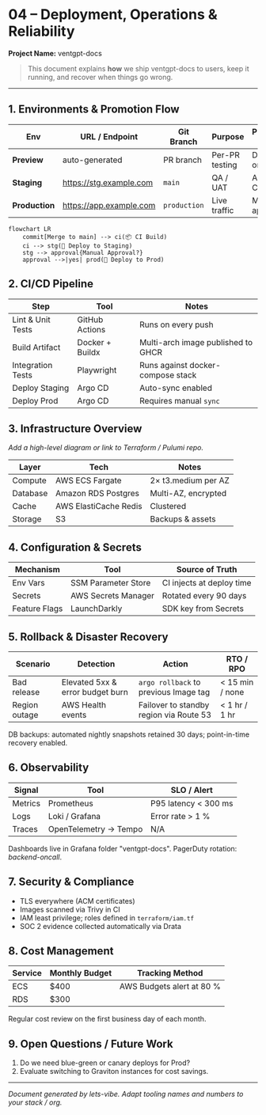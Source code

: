 # 04 – Deployment, Operations & Reliability

**Project Name:** ventgpt-docs

> This document explains **how** we ship ventgpt-docs to users, keep it running, and recover when things go wrong.

---

## 1. Environments & Promotion Flow

| Env            | URL / Endpoint          | Git Branch   | Purpose        | Promotion Step     |
| -------------- | ----------------------- | ------------ | -------------- | ------------------ |
| **Preview**    | auto-generated          | PR branch    | Per-PR testing | Destroyed on merge |
| **Staging**    | https://stg.example.com | `main`       | QA / UAT       | Auto from CI       |
| **Production** | https://app.example.com | `production` | Live traffic   | Manual approval    |

```mermaid
flowchart LR
    commit[Merge to main] --> ci(📦 CI Build)
    ci --> stg(🚀 Deploy to Staging)
    stg --> approval{Manual Approval?}
    approval -->|yes| prod(🚀 Deploy to Prod)
```

## 2. CI/CD Pipeline

| Step              | Tool            | Notes                              |
| ----------------- | --------------- | ---------------------------------- |
| Lint & Unit Tests | GitHub Actions  | Runs on every push                 |
| Build Artifact    | Docker + Buildx | Multi-arch image published to GHCR |
| Integration Tests | Playwright      | Runs against docker-compose stack  |
| Deploy Staging    | Argo CD         | Auto-sync enabled                  |
| Deploy Prod       | Argo CD         | Requires manual `sync`             |

## 3. Infrastructure Overview

_Add a high-level diagram or link to Terraform / Pulumi repo._

| Layer    | Tech                  | Notes               |
| -------- | --------------------- | ------------------- |
| Compute  | AWS ECS Fargate       | 2× t3.medium per AZ |
| Database | Amazon RDS Postgres   | Multi-AZ, encrypted |
| Cache    | AWS ElastiCache Redis | Clustered           |
| Storage  | S3                    | Backups & assets    |

## 4. Configuration & Secrets

| Mechanism     | Tool                | Source of Truth           |
| ------------- | ------------------- | ------------------------- |
| Env Vars      | SSM Parameter Store | CI injects at deploy time |
| Secrets       | AWS Secrets Manager | Rotated every 90 days     |
| Feature Flags | LaunchDarkly        | SDK key from Secrets      |

## 5. Rollback & Disaster Recovery

| Scenario      | Detection                        | Action                                  | RTO / RPO       |
| ------------- | -------------------------------- | --------------------------------------- | --------------- |
| Bad release   | Elevated 5xx & error budget burn | `argo rollback` to previous Image tag   | < 15 min / none |
| Region outage | AWS Health events                | Failover to standby region via Route 53 | < 1 hr / 1 hr   |

DB backups: automated nightly snapshots retained 30 days; point-in-time recovery enabled.

## 6. Observability

| Signal  | Tool                  | SLO / Alert          |
| ------- | --------------------- | -------------------- |
| Metrics | Prometheus            | P95 latency < 300 ms |
| Logs    | Loki / Grafana        | Error rate > 1 %     |
| Traces  | OpenTelemetry → Tempo | N/A                  |

Dashboards live in Grafana folder "ventgpt-docs". PagerDuty rotation: _backend-oncall_.

## 7. Security & Compliance

- TLS everywhere (ACM certificates)
- Images scanned via Trivy in CI
- IAM least privilege; roles defined in `terraform/iam.tf`
- SOC 2 evidence collected automatically via Drata

## 8. Cost Management

| Service | Monthly Budget | Tracking Method           |
| ------- | -------------- | ------------------------- |
| ECS     | $400           | AWS Budgets alert at 80 % |
| RDS     | $300           |                           |

Regular cost review on the first business day of each month.

## 9. Open Questions / Future Work

1. Do we need blue-green or canary deploys for Prod?
2. Evaluate switching to Graviton instances for cost savings.

---

_Document generated by lets-vibe. Adapt tooling names and numbers to your stack / org._
